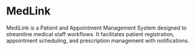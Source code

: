 # MedLink
MediLink is a Patient and Appointment Management System designed to streamline medical staff workflows. It facilitates patient registration, appointment scheduling, and prescription management with notifications.
